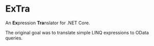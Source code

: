 # ExTra

An **Ex**pression **Tra**nslator for .NET Core.

The original goal was to translate simple LINQ expressions to OData queries.
